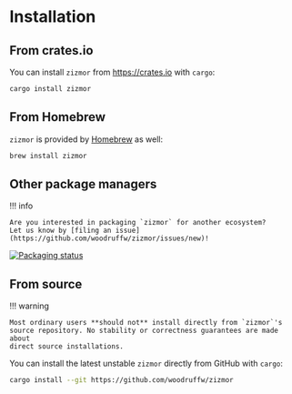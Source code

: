 # Installation


## From crates.io

You can install `zizmor` from <https://crates.io> with `cargo`:

```bash
cargo install zizmor
```

## From Homebrew

`zizmor` is provided by [Homebrew](https://brew.sh/) as well:

```bash
brew install zizmor
```

## Other package managers

!!! info

    Are you interested in packaging `zizmor` for another ecosystem?
    Let us know by [filing an issue](https://github.com/woodruffw/zizmor/issues/new)!

[![Packaging status](https://repology.org/badge/vertical-allrepos/zizmor.svg)](https://repology.org/project/zizmor/versions)

## From source

!!! warning

    Most ordinary users **should not** install directly from `zizmor`'s
    source repository. No stability or correctness guarantees are made about
    direct source installations.

You can install the latest unstable `zizmor` directly from GitHub with `cargo`:

```bash
cargo install --git https://github.com/woodruffw/zizmor
```
